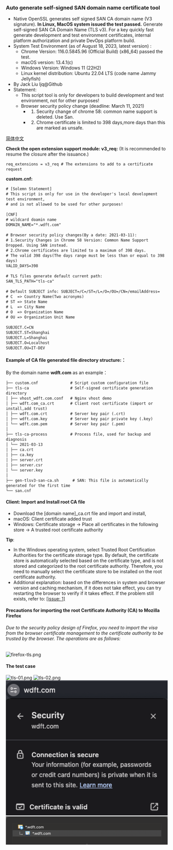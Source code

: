 ### Auto generate self-signed SAN domain name certificate tool

- Native OpenSSL generates self signed SAN CA domain name (V3 signature).
  **In Linux, MacOS system issued the test passed.**
  Generate self-signed SAN CA Domain Name (TLS v3). For a key quickly fast generate development and test environment certificates, internal platform authorization and private DevOps platform build.
- System Test Environment (as of August 18, 2023, latest version) :
  - Chrome Version: 116.0.5845.96 (Official Build) (x86_64) passed the test.
  - macOS version: 13.4.1(c)
  - Windows Version: Windows 11 (22H2)
  - Linux kernel distribution: Ubuntu 22.04 LTS (code name Jammy Jellyfish)
- By Jack Liu ljq@Github
- Statement:
  - This script tool is only for developers to build development and test environment, not for other purposes!
  - Browser security policy change (deadline: March 11, 2021)
    - 1. Security change of chrome 58: common name support is deleted. Use San.
    - 2. Chrome certificate is limited to 398 days,more days than this are marked as unsafe.

[简体中文](https://github.com/ljq/gen-tlsv3-san-ca/blob/main/README_CN.md)

**Check the open extension support module: v3_req:**
(It is recommended to resume the closure after the issuance.)

```
req_extensions = v3_req # The extensions to add to a certificate request
```

**custom.cnf:**

```
# [Solemn Statement]
# This script is only for use in the developer's local development test environment,
# and is not allowed to be used for other purposes!

[CNF]
# wildcard doamin name
DOMAIN_NAME="*.wdft.com"

# Browser security policy changes(By a date: 2021-03-11):
# 1.Security Changes in Chrome 58 Version: Common Name Support Dropped. Using SAN instead.
# 2.Chrome certificates are limited to a maximum of 398 days.
# The valid 398 days(The days range must be less than or equal to 398 days)
VALID_DAYS=398

# TLS files generate default current path:
SAN_TLS_PATH="tls-ca"

# Default SUBJECT info: SUBJECT=/C=/ST=/L=/O=/OU=/CN=/emailAddress=
# C  => Country Name(Two acronyms)
# ST => State Name
# L  => City Name
# O  => Organization Name
# OU => Organization Unit Name

SUBJECT.C=CN
SUBJECT.ST=Shanghai
SUBJECT.L=Shanghai
SUBJECT.O=Localhost
SUBJECT.OU=IT-DEV

```

#### Example of CA file generated file directory structure:：

By the domain name **wdft.com** as an example：

```
├── custom.cnf              # Script custom configuration file
├── tls-ca                  # Self-signed certificate generation directory
│ ├── vhost_wdft.com.conf   # Nginx vhost demo
│ ├── wdft.com_ca.crt       # Client root certificate (import or install,add trust)
│ ├── wdft.com.crt          # Server key pair (.crt)
│ ├── wdft.com.key          # Server key pair private key (.key)
│ └── wdft.com.pem          # Server key pair (.pem)
│
├── tls-ca-process          # Process file, used for backup and diagnosis
│ └── 2021-03-13
│ ├── ca.crt
│ ├── ca.key
│ ├── server.crt
│ ├── server.csr
│ └── server.key
│
├── gen-tlsv3-san-ca.sh      # SAN: This file is automatically generated for the first time
└── san.cnf
```

#### Client: Import and Install root CA file

- Download the [domain name]\_ca.crt file and import and install,
- macOS: Client certificate added trust
- Windows: Certificate storage -> Place all certificates in the following store -> A trusted root certificate authority

**Tip**:

- In the Windows operating system, select Trusted Root Certification Authorities for the certificate storage type. By default, the certificate store is automatically selected based on the certificate type, and is not stored and categorized to the root certificate authority. Therefore, you need to manually select the certificate store to be installed on the root certificate authority.
- Additional explanation: based on the differences in system and browser version and caching mechanism, if it does not take effect, you can try restarting the browser to verify if it takes effect. If the problem still exists, refer to:
  [ \[issue: 1\] ](https://github.com/ljq/gen-tlsv3-san-ca/issues/1)

#### Precautions for importing the root Certificate Authority (CA) to Mozilla Firefox

###### Due to the security policy design of Firefox, you need to import the visa from the browser certificate management to the certificate authority to be trusted by the browser. The operations are as follows:

![firefox-tls.png](https://github.com/ljq/gen-tlsv3-san-ca/blob/main/images/firefox-tls.png)

#### The test case

![tls-01.png](https://github.com/ljq/gen-tlsv3-san-ca/blob/main/images/tls-01.png)
![tls-02.png](https://github.com/ljq/gen-tlsv3-san-ca/blob/main/images/tls-02.png)
![tls-03.png](https://github.com/ljq/gen-tlsv3-san-ca/blob/main/images/tls-03.png)
![tls-04.png](https://github.com/ljq/gen-tlsv3-san-ca/blob/main/images/tls-04.png)
